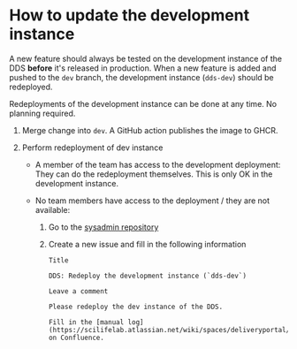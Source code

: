 # How to update the development instance

A new feature should always be tested on the development instance of the DDS **before** it's released in production. When a new feature is added and pushed to the `dev` branch, the development instance (`dds-dev`) should be redeployed.

Redeployments of the development instance can be done at any time. No planning required.

1.  Merge change into `dev`. A GitHub action publishes the image to GHCR.
2.  Perform redeployment of dev instance

    - A member of the team has access to the development deployment: They can do the redeployment themselves. This is only OK in the development instance.
    - No team members have access to the deployment / they are not available:

      1.  Go to the [sysadmin repository](https://github.com/ScilifelabDataCentre/sysadmin/issues)
      2.  Create a new issue and fill in the following information

          `Title`

              DDS: Redeploy the development instance (`dds-dev`)

          `Leave a comment`

              Please redeploy the dev instance of the DDS.

              Fill in the [manual log](https://scilifelab.atlassian.net/wiki/spaces/deliveryportal/pages/2318729217/Development+Test) on Confluence.
